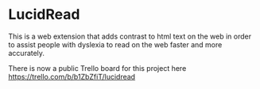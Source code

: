# LucidRead
This is a web extension that adds contrast to html text on the web in order to assist people with dyslexia to read on the web faster and more accurately.

There is now a public Trello board for this project here https://trello.com/b/b1ZbZfiT/lucidread


